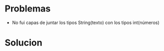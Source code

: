# Problemas
* No fui capas de juntar los tipos String(texto) con los tipos int(números)


# Solucion
